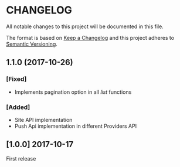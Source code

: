CHANGELOG
=========

All notable changes to this project will be documented in this file.

The format is based on [Keep a Changelog](http://keepachangelog.com/en/1.0.0/)
and this project adheres to [Semantic Versioning](http://semver.org/spec/v2.0.0.html).


1.1.0 (2017-10-26)
------------------

### [Fixed]

*   Implements pagination option in all *list* functions

### [Added]

*   Site API implementation
*   Push Api implementation in different Providers API


[1.0.0]  2017-10-17
-------------------

First release
